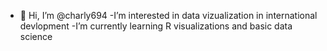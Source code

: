 - 👋 Hi, I’m @charly694
-I’m interested in data vizualization in international devlopment
-I’m currently learning R visualizations and basic data science

<!---
charly694/charly694 is a ✨ special ✨ repository because its `README.md` (this file) appears on your GitHub profile.
You can click the Preview link to take a look at your changes.
--->
